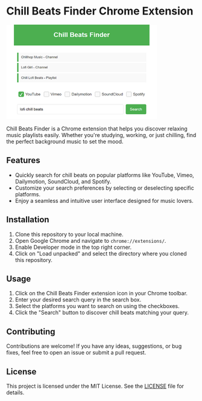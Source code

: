 # Chill Beats Finder Chrome Extension

<img src="screenshots/screenshot.png" alt="Logo" width="400">

Chill Beats Finder is a Chrome extension that helps you discover relaxing music playlists easily. Whether you're studying, working, or just chilling, find the perfect background music to set the mood.

## Features

- Quickly search for chill beats on popular platforms like YouTube, Vimeo, Dailymotion, SoundCloud, and Spotify.
- Customize your search preferences by selecting or deselecting specific platforms.
- Enjoy a seamless and intuitive user interface designed for music lovers.

## Installation

1. Clone this repository to your local machine.
2. Open Google Chrome and navigate to `chrome://extensions/`.
3. Enable Developer mode in the top right corner.
4. Click on "Load unpacked" and select the directory where you cloned this repository.

## Usage

1. Click on the Chill Beats Finder extension icon in your Chrome toolbar.
2. Enter your desired search query in the search box.
3. Select the platforms you want to search on using the checkboxes.
4. Click the "Search" button to discover chill beats matching your query.

## Contributing

Contributions are welcome! If you have any ideas, suggestions, or bug fixes, feel free to open an issue or submit a pull request.

## License

This project is licensed under the MIT License. See the [LICENSE](LICENSE) file for details.
